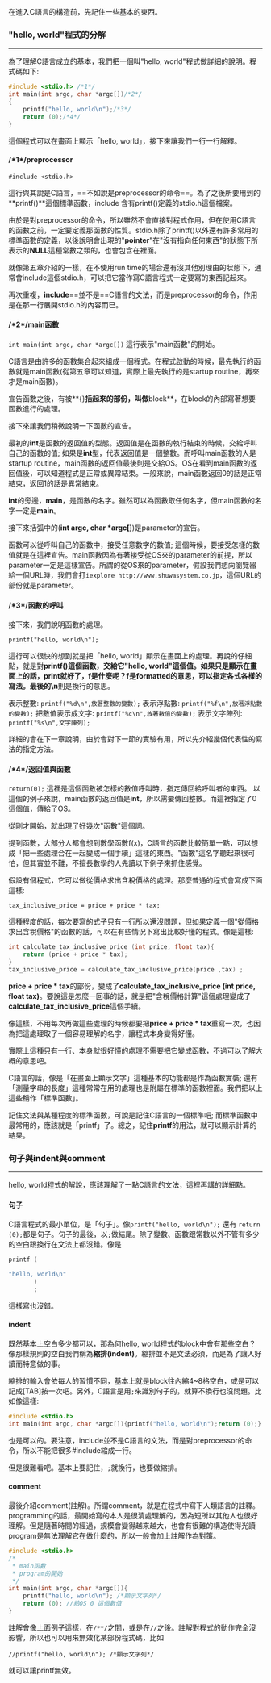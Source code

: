 在進入C語言的構造前，先記住一些基本的東西。

### "hello, world"程式的分解
_ _ _
為了理解C語言成立的基本，我們把一個叫"hello, world"程式做詳細的說明。程式碼如下:
```c
#include <stdio.h> /*1*/
int main(int argc, char *argc[])/*2*/
{
	printf("hello, world\n");/*3*/
    return (0);/*4*/
}
```
這個程式可以在畫面上顯示「hello, world」，接下來讓我們一行一行解釋。
#### /\*1*/preprocessor

`#include <stdio.h>`

這行與其說是C語言，==不如說是preprocessor的命令==。為了之後所要用到的**printf()**這個標準函數，include 含有printf()定義的stdio.h這個檔案。

由於是對preprocessor的命令，所以雖然不會直接對程式作用，但在使用C語言的函數之前，一定要定義那函數的性質。stdio.h除了printf()以外還有許多常用的標準函數的定義，以後說明會出現的"**pointer**"在"沒有指向任何東西"的狀態下所表示的**NULL**這種常數之類的，也會包含在裡面。

就像第五章介紹的一樣，在不使用run time的場合還有沒其他別理由的狀態下，通常會include這個stdio.h，可以把它當作寫C語言程式一定要寫的東西記起來。

再次重複，**include**==並不是==C語言的文法，而是preprocessor的命令，作用是在那一行展開stdio.h的內容而已。

#### /\*2*/main函數
`int main(int argc, char *argc[])`
這行表示"main函數"的開始。

C語言是由許多的函數集合起來組成一個程式。在程式啟動的時候，最先執行的函數就是main函數(從第五章可以知道，實際上最先執行的是startup routine，再來才是main函數)。

宣告函數之後，有被**{}**括起來的部份，叫做**block**，在block的內部寫著想要函數進行的處理。

接下來讓我們稍微說明一下函數的宣告。

最初的**int**是函數的返回值的型態。返回值是在函數的執行結束的時候，交給呼叫自己的函數的值; 如果是**int**型，代表返回值是一個整數。而呼叫main函數的人是startup routine，main函數的返回值最後則是交給OS。OS在看到main函數的返回值後，可以知道程式是正常或異常結束。一般來說，main函數返回0的話是正常結束，返回1的話是異常結束。

**int**的旁邊，**main**，是函數的名字。雖然可以為函數取任何名字，但main函數的名字一定是**main**。

接下來括弧中的(**int argc, char *argc[]**)是parameter的宣告。

函數可以從呼叫自己的函數中，接受任意數字的數值; 這個時候，要接受怎樣的數值就是在這裡宣告。main函數因為有著接受從OS來的parameter的前提，所以parameter一定是這樣宣告。所謂的從OS來的parameter，假設我們想向瀏覽器給一個URL時，我們會打`iexplore http://www.shuwasystem.co.jp`，這個URL的部份就是parameter。

#### /\*3*/函數的呼叫
接下來，我們說明函數的處理。

`printf("hello, world\n");`

這行可以很快的想到就是把「hello, world」顯示在畫面上的處理。再說的仔細點，就是對**printf()**這個函數，交給它"hello, world"這個值。如果只是顯示在畫面上的話，**print**就好了，f是什麼呢？f是formatted的意思，可以指定各式各樣的寫法。最後的**\n**則是換行的意思。

表示整數: `printf("%d\n",放著整數的變數);`
表示浮點數: `printf("%f\n",放著浮點數的變數);`
把數值表示成文字: `printf("%c\n",放著數值的變數);`
表示文字陣列: `printf("%s\n",文字陣列);`

詳細的會在下一章說明，由於會對下一節的實驗有用，所以先介紹幾個代表性的寫法的指定方法。

#### /\*4*/返回值與函數
`return(0);`
這裡是這個函數被怎樣的數值呼叫時，指定傳回給呼叫者的東西。
以這個的例子來說，main函數的返回值是**int**，所以需要傳回整數。而這裡指定了0這個值，傳給了OS。

從剛才開始，就出現了好幾次"函數"這個詞。

提到函數，大部分人都會想到數學函數f(x)，C語言的函數比較簡單一點，可以想成「把一些處理合在一起變成一個手續」這樣的東西。"函數"這名字聽起來很可怕，但其實並不難，不擅長數學的人先讀以下例子來抓住感覺。

假設有個程式，它可以做從價格求出含稅價格的處理。那麼普通的程式會寫成下面這樣: 

`tax_inclusive_price = price + price * tax;`

這種程度的話，每次要寫的式子只有一行所以還沒問題，但如果定義一個"從價格求出含稅價格"的函數的話，可以在有些情況下寫出比較好懂的程式。像是這樣:

```cpp
int calculate_tax_inclusive_price (int price, float tax){
	return (price + price * tax);
}
tax_inclusive_price = calculate_tax_inclusive_price(price ,tax) ;
```
**price + price * tax**的部份，變成了**calculate_tax_inclusive_price (int price, float tax)**。要說這是怎麼一回事的話，就是把"含稅價格計算"這個處理變成了**calculate_tax_inclusive_price**這個手續。

像這樣，不用每次再做這些處理的時候都要把**price + price * tax**重寫一次，也因為把這處理取了一個容易理解的名字，讓程式本身變得好懂。

實際上這種只有一行、本身就很好懂的處理不需要把它變成函數，不過可以了解大概的意思吧。

C語言的話，像是「在畫面上顯示文字」這種基本的功能都是作為函數實裝; 還有「測量字串的長度」這種常常在用的處理也是附屬在標準的函數裡面。我們把以上這些稱作「標準函數」。

記住文法與某種程度的標準函數，可說是記住C語言的一個標準吧; 而標準函數中最常用的，應該就是「printf」了。總之，記住**printf**的用法，就可以顯示計算的結果。

### 句子與indent與comment
_ _ _
hello, world程式的解說，應該理解了一點C語言的文法，這裡再講的詳細點。

#### 句子
C語言程式的最小單位，是「句子」。像`printf("hello, world\n");` 還有
`return (0);`都是句子。句子的最後，以`;`做結尾。除了變數、函數跟常數以外不管有多少的空白跟換行在文法上都沒錯。像是
```cpp
printf (  

"hello, world\n"
       )
       ;
```
這樣寫也沒錯。
#### indent
既然基本上空白多少都可以，那為何hello, world程式的block中會有那些空白？像那樣規則的空白我們稱為**縮排(indent)**。縮排並不是文法必須，而是為了讓人好讀而特意做的事。

縮排的輸入會依每人的習慣不同，基本上就是block往內縮4~8格空白，或是可以記成[TAB]按一次吧。另外，C語言是用`;`來識別句子的，就算不換行也沒問題。比如像這樣:
```c
#include <stdio.h>
int main(int argc, char *argc[]){printf("hello, world\n");return (0);}
```
也是可以的。要注意，include並不是C語言的文法，而是對preprocessor的命令，所以不能把很多#include縮成一行。

但是很難看吧。基本上要記住，`;`就換行，也要做縮排。

#### comment
最後介紹comment(註解)。所謂comment，就是在程式中寫下人類語言的註釋。programming的話，最開始寫的本人是很清處理解的，因為短所以其他人也很好理解。但是隨著時間的經過，規模會變得越來越大，也會有很難的構造使得光讀program是無法理解它在做什麼的，所以一般會加上註解作為對策。
```c
#include <stdio.h>
/*
 * main函數
 * program的開始
 */
int main(int argc, char *argc[]){
	printf("hello, world\n"); /*顯示文字列*/
    return (0); //給OS 0 這個數值
}
```
註解會像上面例子這樣，在`/**/`之間，或是在`//`之後。註解對程式的動作完全沒影響，所以也可以用來無效化某部份程式碼，比如

`//printf("hello, world\n"); /*顯示文字列*/`

就可以讓printf無效。